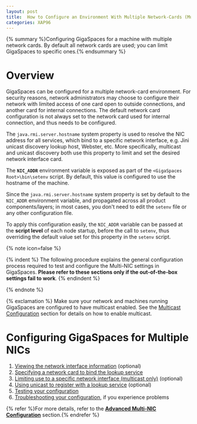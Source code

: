 ```yaml
---
layout: post
title:  How to Configure an Environment With Multiple Network-Cards (Multi-NIC)
categories: XAP96
---
```


{% summary %}Configuring GigaSpaces for a machine with multiple network cards. By default all network cards are used; you can limit GigaSpaces to specific ones.{% endsummary %}

# Overview

GigaSpaces can be configured for a multiple network-card environment. For security reasons, network administrators may choose to configure their network with limited access of one card open to outside connections, and another card for internal connections. The default network card configuration is not always set to the network card used for internal connection, and thus needs to be configured.

The `java.rmi.server.hostname` system property is used to resolve the NIC address for all services, which bind to a specific network interface, e.g. Jini unicast discovery lookup host, Webster, etc. More specifically, multicast and unicast discovery both use this property to limit and set the desired network interface card.

The **`NIC_ADDR`** environment variable is exposed as part of the `<GigaSpaces Root>\bin\setenv` script. By default, this value is configured to use the hostname of the machine.

Since the `java.rmi.server.hostname` system property is set by default to the `NIC_ADDR` environment variable, and propagated across all product components/layers; in most cases, you don't need to edit the `setenv` file or any other configuration file.

To apply this configuration easily, the `NIC_ADDR` variable can be passed at the **script level** of each node startup, before the call to `setenv`, thus overriding the default value set for this property in the `setenv` script.

{% note icon=false %}

{% indent %}
The following procedure explains the general configuration process required to test and configure the Multi-NIC settings in GigaSpaces.
**Please refer to these sections only if the out-of-the-box settings fail to work**.
{% endindent %}

{% endnote %}

{% exclamation %} Make sure your network and machines running GigaSpaces are configured to have multicast enabled. See the [Multicast Configuration](/xap96/how-to-configure-multicast.html) section for details on how to enable multicast.

# Configuring GigaSpaces for Multiple NICs

1. [Viewing the network interface information](/xap96/advanced-multi-nic-configuration.html#1) (optional)
1. [Specifying a network card to bind the lookup service](/xap96/advanced-multi-nic-configuration.html#2)
1. [Limiting use to a specific network interface (multicast only)](/xap96/advanced-multi-nic-configuration.html#3) (optional)
1. [Using unicast to register with a lookup service](/xap96/advanced-multi-nic-configuration.html#4) (optional)
1. [Testing your configuration](/xap96/advanced-multi-nic-configuration.html#5)
1. [Troubleshooting your configuration](/xap96/advanced-multi-nic-configuration.html#6), if you experience problems

{% refer %}For more details, refer to the **[Advanced Multi-NIC Configuration](/xap96/advanced-multi-nic-configuration.html)** section.{% endrefer %}
